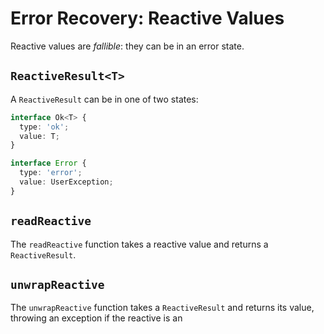 # Error Recovery: Reactive Values

Reactive values are _fallible_: they can be in an error state.

## `ReactiveResult<T>`

A `ReactiveResult` can be in one of two states:

```ts
interface Ok<T> {
  type: 'ok';
  value: T;
}
```

```ts
interface Error {
  type: 'error';
  value: UserException;
}
```

## `readReactive`

The `readReactive` function takes a reactive value and returns a `ReactiveResult`.

## `unwrapReactive`

The `unwrapReactive` function takes a `ReactiveResult` and returns its value, throwing an exception
if the reactive is an
